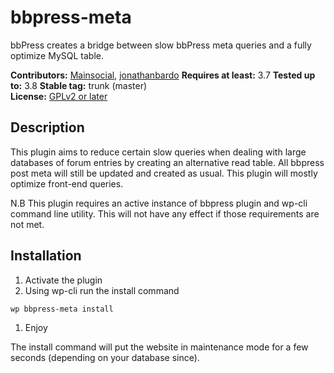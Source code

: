 bbpress-meta
============

bbPress creates a bridge between slow bbPress meta queries and a fully optimize MySQL table.

**Contributors:** [Mainsocial](http://mainsocial.com/), [jonathanbardo](http://profiles.wordpress.org/jonathanbardo)
**Requires at least:** 3.7
**Tested up to:** 3.8
**Stable tag:** trunk (master)  
**License:** [GPLv2 or later](http://www.gnu.org/licenses/gpl-2.0.html)  

## Description ##

This plugin aims to reduce certain slow queries when dealing with large databases of forum entries by creating an alternative read table. All bbpress post meta will still be updated and created as usual. This plugin will mostly optimize front-end queries.

N.B This plugin requires an active instance of bbpress plugin and wp-cli command line utility. This will not have any effect if those requirements are not met.

## Installation ##

1. Activate the plugin
1. Using wp-cli run the install command
```shell
wp bbpress-meta install
```
1. Enjoy

The install command will put the website in maintenance mode for a few seconds (depending on your database since).

